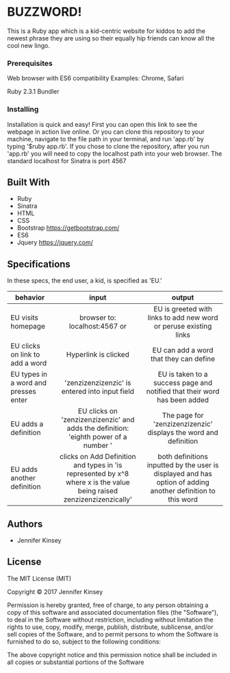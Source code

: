 # BUZZWORD!

This is a Ruby app which is a kid-centric website for kiddos to add the newest phrase they are using so their equally hip friends can know all the cool new lingo.

### Prerequisites

Web browser with ES6 compatibility
Examples: Chrome, Safari

Ruby 2.3.1
Bundler

### Installing

Installation is quick and easy! First you can open this link <!--HEROKU LINK HERE--> to see the webpage in action live online. Or you can clone this repository to your machine, navigate to the file path in your terminal, and run 'app.rb' by typing '$ruby app.rb'. If you chose to clone the repository, after you run 'app.rb' you will need to copy the localhost path into your web browser. The standard localhost for Sinatra is port 4567

## Built With

* Ruby
* Sinatra
* HTML
* CSS
* Bootstrap https://getbootstrap.com/
* ES6
* Jquery https://jquery.com/

## Specifications

In these specs, the end user, a kid, is specified as 'EU.'

| behavior |  input   |  output  |
|----------|:--------:|:--------:|
|EU visits homepage | browser to: localhost:4567 or <!--HEROKU LINK -->|EU is greeted with links to add new word or peruse existing links|
|EU clicks on link to add a word|Hyperlink is clicked|EU can add a word that they can define|
|EU types in a word and presses enter|'zenzizenzizenzic' is entered into input field|EU is taken to a success page and notified that their word has been added|
|EU adds a definition| EU clicks on 'zenzizenzizenzic' and adds the definition: 'eighth power of a number	'| The page for 'zenzizenzizenzic' displays the word and definition |
|EU adds another definition|clicks on Add Definition and types in 'is represented by x^8 where x is the value being raised zenzizenzizenzically'|both definitions inputted by the user is displayed and has option of adding another definition to this word|

## Authors

* Jennifer Kinsey

## License

The MIT License (MIT)

Copyright © 2017 Jennifer Kinsey

Permission is hereby granted, free of charge, to any person obtaining a copy of this software and associated documentation files (the "Software"), to deal in the Software without restriction, including without limitation the rights to use, copy, modify, merge, publish, distribute, sublicense, and/or sell copies of the Software, and to permit persons to whom the Software is furnished to do so, subject to the following conditions:

The above copyright notice and this permission notice shall be included in all copies or substantial portions of the Software
